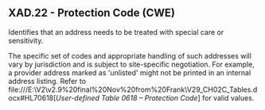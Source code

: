 ## XAD.22 - Protection Code (CWE)

Identifies that an address needs to be treated with special care or sensitivity.

The specific set of codes and appropriate handling of such addresses will vary by jurisdiction and is subject to site-specific negotiation. For example, a provider address marked as 'unlisted' might not be printed in an internal address listing. Refer to file:///E:\V2\v2.9%20final%20Nov%20from%20Frank\V29_CH02C_Tables.docx#HL70618[_User-defined Table 0618 – Protection Code_] for valid values.
